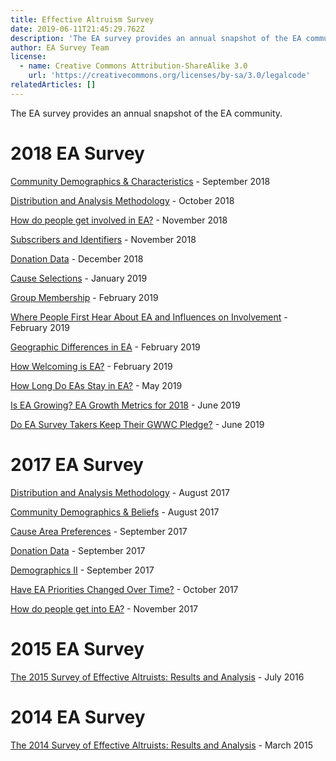 ```yaml
---
title: Effective Altruism Survey
date: 2019-06-11T21:45:29.762Z
description: 'The EA survey provides an annual snapshot of the EA community. '
author: EA Survey Team
license:
  - name: Creative Commons Attribution-ShareAlike 3.0
    url: 'https://creativecommons.org/licenses/by-sa/3.0/legalcode'
relatedArticles: []
---
```

The EA survey provides an annual snapshot of the EA community. 

# 2018 EA Survey

[Community Demographics & Characteristics](https://forum.effectivealtruism.org/posts/S2Sonawxz2cY4YdXK/ea-survey-2018-series-community-demographics-and)  - September 2018

[Distribution and Analysis Methodology](https://forum.effectivealtruism.org/posts/iSjttL9PPq9eiqrc3/ea-survey-2018-series-distribution-and-analysis-methodology) - October 2018

[How do people get involved in EA?](https://forum.effectivealtruism.org/posts/uPFx462NAamBo5Eqq/ea-survey-series-2018-how-do-people-get-involved-in-ea) - November 2018

[Subscribers and Identifiers](https://forum.effectivealtruism.org/posts/K2u4rvy38YmSnhQ5X/ea-survey-series-2018-subscribers-and-identifiers) - November 2018

[Donation Data](https://forum.effectivealtruism.org/posts/SnE9FpArs2uXJsRtB/ea-survey-2018-series-donation-data) - December 2018

[Cause Selections](https://forum.effectivealtruism.org/posts/hP6oEXurLrDXyEzcT/ea-survey-2018-series-cause-selections) - January 2019

[Group Membership](https://forum.effectivealtruism.org/posts/kqTTyz7BCt6ExrfF6/ea-survey-2018-series-group-membership) - February 2019

[Where People First Hear About EA and Influences on Involvement](https://forum.effectivealtruism.org/posts/S4WmbHJr32WcmwFD7/ea-survey-series-2018-where-people-first-hear-about-ea-and) - February 2019

[Geographic Differences in EA](https://forum.effectivealtruism.org/posts/t2Wqszc4wpKxMinSs/ea-survey-2018-series-geographic-differences-in-ea) - February 2019

[How Welcoming is EA?](https://forum.effectivealtruism.org/posts/eoCexTGET3eFQz3w2/ea-survey-2018-series-how-welcoming-is-ea) - February 2019

[How Long Do EAs Stay in EA?](https://forum.effectivealtruism.org/posts/bGcKJiBt4HSSScF76/ea-survey-2018-series-how-long-do-eas-stay-in-ea) - May 2019

[Is EA Growing? EA Growth Metrics for 2018](https://forum.effectivealtruism.org/posts/MBJvDDw2sFGkFCA29/is-ea-growing-ea-growth-metrics-for-2018) - June 2019

[Do EA Survey Takers Keep Their GWWC Pledge?](https://forum.effectivealtruism.org/posts/fZ3Y4iYwt36Pjmwhz/ea-survey-2018-series-do-ea-survey-takers-keep-their-gwwc-1) - June 2019



# 2017 EA Survey

[Distribution and Analysis Methodology](https://forum.effectivealtruism.org/posts/TuzkYANf7tmQDF2Hk/ea-survey-2017-series-distribution-and-analysis-methodology) - August 2017

[Community Demographics & Beliefs](https://forum.effectivealtruism.org/posts/nJ2JpZZquqFrSakK5/ea-survey-2017-series-community-demographics-and-beliefs) - August 2017

[Cause Area Preferences](https://forum.effectivealtruism.org/posts/xeduPnHfCQ9m9f3go/ea-survey-2017-series-cause-area-preferences) - September 2017

[Donation Data](https://forum.effectivealtruism.org/posts/S2ypk8fsHFrQopvyo/ea-survey-2017-series-donation-data) - September 2017

[Demographics II](https://forum.effectivealtruism.org/posts/Em7kSysc3STrH9HhQ/ea-survey-2017-series-demographics-ii) - September 2017

[Have EA Priorities Changed Over Time?](https://forum.effectivealtruism.org/posts/A54Lrz5vQK5kgtxA2/ea-survey-2017-series-have-ea-priorities-changed-over-time) - October 2017

[How do people get into EA?](https://forum.effectivealtruism.org/posts/Cyuq6Yyp5bcpPfRuN/ea-survey-2017-series-how-do-people-get-into-ea) - November 2017

# 2015 EA Survey

[The 2015 Survey of Effective Altruists: Results and Analysis](https://forum.effectivealtruism.org/posts/EqgF5amS96TahanzK/the-2015-survey-of-effective-altruists-results-and-analysis) - July 2016

# 2014 EA Survey

[The 2014 Survey of Effective Altruists: Results and Analysis](https://forum.effectivealtruism.org/posts/z5swaf6342AbG93Mp/the-2014-survey-of-effective-altruists-results-and-analysis) - March 2015
